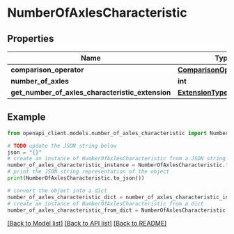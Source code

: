 # NumberOfAxlesCharacteristic


## Properties

Name | Type | Description | Notes
------------ | ------------- | ------------- | -------------
**comparison_operator** | [**ComparisonOperatorEnum**](ComparisonOperatorEnum.md) |  | 
**number_of_axles** | **int** |  | 
**get_number_of_axles_characteristic_extension** | [**ExtensionType**](ExtensionType.md) |  | [optional] 

## Example

```python
from openapi_client.models.number_of_axles_characteristic import NumberOfAxlesCharacteristic

# TODO update the JSON string below
json = "{}"
# create an instance of NumberOfAxlesCharacteristic from a JSON string
number_of_axles_characteristic_instance = NumberOfAxlesCharacteristic.from_json(json)
# print the JSON string representation of the object
print(NumberOfAxlesCharacteristic.to_json())

# convert the object into a dict
number_of_axles_characteristic_dict = number_of_axles_characteristic_instance.to_dict()
# create an instance of NumberOfAxlesCharacteristic from a dict
number_of_axles_characteristic_from_dict = NumberOfAxlesCharacteristic.from_dict(number_of_axles_characteristic_dict)
```
[[Back to Model list]](../README.md#documentation-for-models) [[Back to API list]](../README.md#documentation-for-api-endpoints) [[Back to README]](../README.md)


